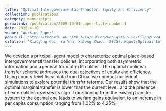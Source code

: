 ```yaml
---
title: "Optimal Intergovernmental Transfer: Equity and Efficiency"
collection: publications
category: manuscripts
permalink: /publication/2009-10-01-paper-title-number-1
date: 2025-4-10
venue: 'Working Paper'
paperurl: 'http://zhaoxf0546.github.io/XufengZhao.github.io/files/CVZ4.10.pdf'
citation: 'Xiaoyong Cui, Yu Yan, Xufeng Zhao. (2025). &quot;Optimal Intergovernmental Transfer: Equity and Efficiency.&quot; <i>SSRN Working Paper 5094292.'
---
```

We develop a principal-agent model to characterize optimal place-based intergovernmental transfer policies, incorporating both asymmetric information and a general form of externalities. The optimal nonlinear transfer scheme addresses the dual objectives of equity and efficiency. Using county-level fiscal data from China, we conduct numerical simulations to explore potential transfer reforms. Our results show that the optimal marginal transfer is lower than the current level, and the presence of externalities reverses its sign. Transitioning from the existing transfer system to the optimal one leads to welfare gains equivalent to an increase in per capita consumption ranging from 4.02% to 4.25%.
